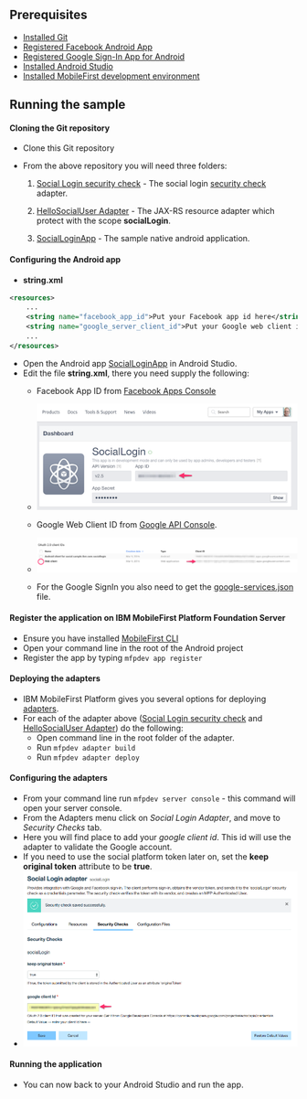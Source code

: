 ## Prerequisites
* [Installed Git](https://git-scm.com/book/en/v2/Getting-Started-Installing-Git)
* [Registered Facebook Android App](https://developers.facebook.com/docs/android/getting-started)
* [Registered Google Sign-In App for Android](https://developers.google.com/identity/sign-in/android/start-integrating#get-config)
* [Installed Android Studio](https://developer.android.com/studio/install.html)
* [Installed MobileFirst development environment](https://mobilefirstplatform.ibmcloud.com/tutorials/en/foundation/8.0/setting-up-your-development-environment/mobilefirst-development-environment/)

## Running the sample

#### Cloning the Git repository

* Clone this Git repository

* From the above repository you will need three folders:

  1. [Social Login security check](./social-login-security-check) - The social login [security check](https://mobilefirstplatform.ibmcloud.com/tutorials/en/foundation/8.0/authentication-and-security/) adapter.

  2. [HelloSocialUser Adapter](./HelloSocialUserAdapter) - The JAX-RS resource adapter which protect with the scope **socialLogin**.

  3. [SocialLoginApp](./SocialLoginApp) - The sample native android application.

#### Configuring the Android app
* **string.xml**

```xml
<resources>
    ...
    <string name="facebook_app_id">Put your Facebook app id here</string>
    <string name="google_server_client_id">Put your Google web client id here</string>
    ...
</resources>
```

  * Open the Android app [SocialLoginApp](./SocialLoginApp) in Android Studio.
  * Edit the file **string.xml**, there you need supply the following:
    * Facebook App ID from [Facebook Apps Console](https://developers.facebook.com/apps/)

    * ![Facebook APP ID](./assets/FacebookAppID.png)

    * Google Web Client ID from [Google API Console](https://console.developers.google.com/apis/credentials).

    * ![Google Client ID](./assets/GoogleClientID.png)

    * For the Google SignIn you also need to get the [google-services.json](https://developers.google.com/identity/sign-in/android/start-integrating#prerequisites) file.

#### Register the application on IBM MobileFirst Platform Foundation Server
  * Ensure you have installed [MobileFirst CLI](https://mobilefirstplatform.ibmcloud.com/tutorials/en/foundation/8.0/using-the-mfpf-sdk/using-mobilefirst-cli-to-manage-mobilefirst-artifacts/)
  * Open your command line in the root of the Android project
  * Register the app by typing `mfpdev app register`


#### Deploying the adapters
  * IBM MobileFirst Platform gives you several options for deploying [adapters](https://mobilefirstplatform.ibmcloud.com/tutorials/en/foundation/8.0/adapters/).
  * For each of the adapter above ([Social Login security check](./social-login-security-check) and [HelloSocialUser Adapter](./HelloSocialUserAdapter)) do the following:
    * Open command line in the root folder of the adapter.
    * Run `mfpdev adapter build`
    * Run `mfpdev adapter deploy`


#### Configuring the adapters

  * From your command line run `mfpdev server console` - this command will open your server console.
  * From the Adapters menu click on *Social Login Adapter*, and move to *Security Checks* tab.
  * Here you will find place to add your *google client id*.  This id will use the adapter to validate the Google account.
  * If you need to use the social platform token later on, set the **keep original token** attribute to be **true**.
  * ![Adapter Configuration](./assets/SocialLoginConfiguration.png)

#### Running the application
  * You can now back to your Android Studio and run the app.
